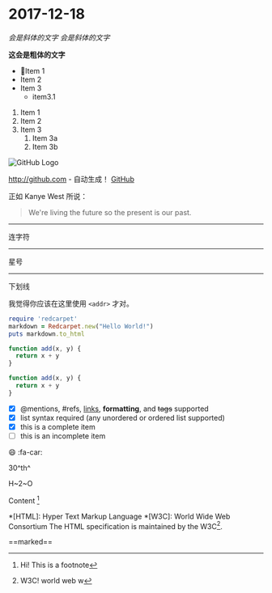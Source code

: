 
# 2017-12-18

*会是斜体的文字*
_会是斜体的文字_

__这会是粗体的文字__



* Item 1
* Item 2
* Item 3
  * item3.1


1. Item 1
1. Item 2
1. Item 3
   1. Item 3a
   1. Item 3b

![GitHub Logo](https://avatars0.githubusercontent.com/u/4696039?s=400&u=e5bcd14b33da44f90d92711aefc59a54427048be&v=4)

http://github.com - 自动生成！
[GitHub](http://github.com)

正如 Kanye West 所说：

> We're living the future so
> the present is our past.

---

连字符

***

星号

___

下划线


我觉得你应该在这里使用
`<addr>` 才对。

```ruby
require 'redcarpet'
markdown = Redcarpet.new("Hello World!")
puts markdown.to_html
```


```javascript {.class1 .class}
function add(x, y) {
  return x + y
}
```

```javascript {.line-numbers}
function add(x, y) {
  return x + y
}
```


- [x] @mentions, #refs, [links](), **formatting**, and <del>tags</del> supported
- [x] list syntax required (any unordered or ordered list supported)
- [x] this is a complete item
- [ ] this is an incomplete item

:smile:
:fa-car:

30^th^

H~2~O

Content [^1]

[^1]: Hi! This is a footnote

*[HTML]: Hyper Text Markup Language
*[W3C]:  World Wide Web Consortium
The HTML specification
is maintained by the W3C[^2].

[^2]: W3C! world web w


==marked==